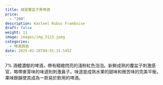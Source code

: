 ```yaml
---
title: 城堡覆盆子黑啤酒
price:
  - "200"
description: Kasteel Rubus Framboise
draft: false
weight: 11
image: images/img_3123.jpeg
categories:
  - 啤酒調酒
date: 2025-02-26T09:55:31.545Z
---
```

7% 酒體濃郁的啤酒，帶有精緻閃亮的淺粉紅色泡泡。新鮮成熟的覆盆子刺激感官，略帶麥芽味的味道則刺激鼻子。味道是成熟水果的甜味和微苦味的完美平衡。果味餘韻使其成為一款易於飲用的啤酒。